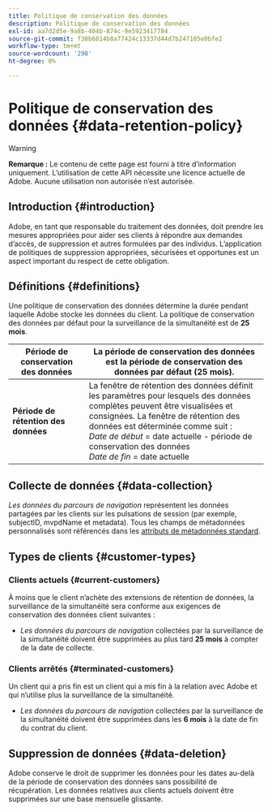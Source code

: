 ```yaml
---
title: Politique de conservation des données
description: Politique de conservation des données
exl-id: aa7d2d5e-9a8b-404b-874c-9e5923417784
source-git-commit: f30b6814b8a77424c13337d44d7b247105e0bfe2
workflow-type: tm+mt
source-wordcount: '298'
ht-degree: 0%

---
```


# Politique de conservation des données {#data-retention-policy}

>[!WARNING]
>
>**Remarque :** Le contenu de cette page est fourni à titre d’information uniquement. L’utilisation de cette API nécessite une licence actuelle de Adobe. Aucune utilisation non autorisée n’est autorisée.


## Introduction {#introduction}

Adobe, en tant que responsable du traitement des données, doit prendre les mesures appropriées pour aider ses clients à répondre aux demandes d’accès, de suppression et autres formulées par des individus. L’application de politiques de suppression appropriées, sécurisées et opportunes est un aspect important du respect de cette obligation.

## Définitions {#definitions}

Une politique de conservation des données détermine la durée pendant laquelle Adobe stocke les données du client. La politique de conservation des données par défaut pour la surveillance de la simultanéité est de **25 mois**.

| Période de conservation des données | La période de conservation des données est la période de conservation des données par défaut (25 mois). |
|---|---|
| **Période de rétention des données** | La fenêtre de rétention des données définit les paramètres pour lesquels des données complètes peuvent être visualisées et consignées. La fenêtre de rétention des données est déterminée comme suit :<br/> *Date de début* = date actuelle - période de conservation des données <br/>*Date de fin* = date actuelle |

## Collecte de données {#data-collection}

*Les données du parcours de navigation* représentent les données partagées par les clients sur les pulsations de session (par exemple, subjectID, mvpdName et metadata). Tous les champs de métadonnées personnalisés sont référencés dans les [attributs de métadonnées standard](/help/concurrency-monitoring/standard-metadata-attributes.md).

## Types de clients {#customer-types}

### Clients actuels {#current-customers}

À moins que le client n’achète des extensions de rétention de données, la surveillance de la simultanéité sera conforme aux exigences de conservation des données client suivantes :

* *Les données du parcours de navigation* collectées par la surveillance de la simultanéité doivent être supprimées au plus tard **25 mois** à compter de la date de collecte.

### Clients arrêtés {#terminated-customers}

Un client qui a pris fin est un client qui a mis fin à la relation avec Adobe et qui n’utilise plus la surveillance de la simultanéité.

* *Les données du parcours de navigation* collectées par la surveillance de la simultanéité doivent être supprimées dans les **6 mois** à la date de fin du contrat du client.

## Suppression de données {#data-deletion}

Adobe conserve le droit de supprimer les données pour les dates au-delà de la période de conservation des données sans possibilité de récupération. Les données relatives aux clients actuels doivent être supprimées sur une base mensuelle glissante.
